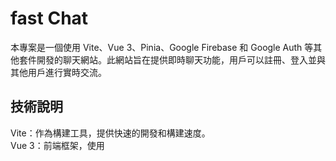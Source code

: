 # fast Chat

本專案是一個使用 Vite、Vue 3、Pinia、Google Firebase 和 Google Auth 等其他套件開發的聊天網站。此網站旨在提供即時聊天功能，用戶可以註冊、登入並與其他用戶進行實時交流。


## 技術說明

Vite：作為構建工具，提供快速的開發和構建速度。  
Vue 3：前端框架，使用 <script setup> 語法進行組件開發。  
Pinia：狀態管理工具，用於管理應用狀態。  
Google Firebase：  
Firebase Firestore：用於存儲聊天消息和用戶資料。  
Firebase Storage：用於存儲用戶上傳的照片。  
Google Auth：用於實現用戶認證，支持 Google 帳號快速登入。  

功能特點  
用戶註冊與登入：使用 Google Auth 提供便捷的註冊與登入功能。  
即時聊天：使用 Firebase Firestore 實現即時消息傳輸，確保用戶可以即時接收到新消息。  
圖片上傳：用戶可以上傳並分享照片，照片會存儲在 Firebase Storage 中。  
